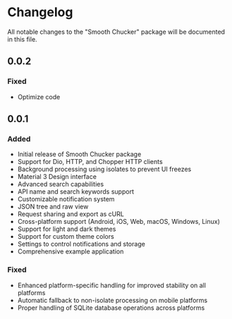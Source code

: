# Changelog

All notable changes to the "Smooth Chucker" package will be documented in this file.

## 0.0.2

### Fixed
- Optimize code

## 0.0.1

### Added
- Initial release of Smooth Chucker package
- Support for Dio, HTTP, and Chopper HTTP clients
- Background processing using isolates to prevent UI freezes
- Material 3 Design interface
- Advanced search capabilities
- API name and search keywords support
- Customizable notification system
- JSON tree and raw view
- Request sharing and export as cURL
- Cross-platform support (Android, iOS, Web, macOS, Windows, Linux)
- Support for light and dark themes
- Support for custom theme colors
- Settings to control notifications and storage
- Comprehensive example application

### Fixed
- Enhanced platform-specific handling for improved stability on all platforms
- Automatic fallback to non-isolate processing on mobile platforms
- Proper handling of SQLite database operations across platforms